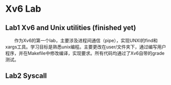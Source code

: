 # Xv6 Lab  
## Lab1 Xv6 and Unix utilities (finished yet) 
&emsp;&emsp;作为Xv6的第一个lab，主要涉及进程间通信（pipe），实现UNXI的find和xargs工具。学习目标是熟悉unix编程。主要更改在user/文件夹下，通过编写用户程序，并在Makefile中修改编译，实现要求。所有代码均通过了Xv6自带的grade测试。
## Lab2 Syscall 
